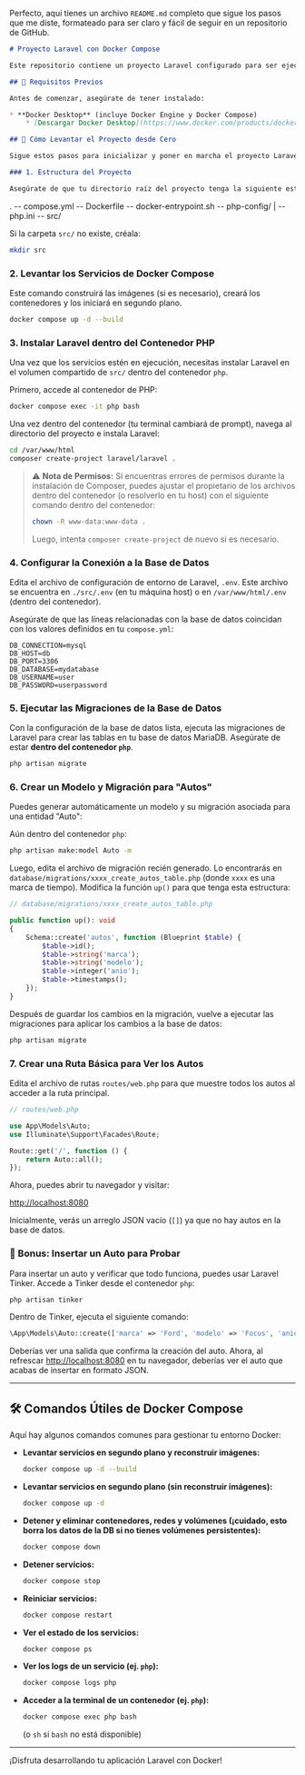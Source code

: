 Perfecto, aquí tienes un archivo `README.md` completo que sigue los pasos que me diste, formateado para ser claro y fácil de seguir en un repositorio de GitHub.

```markdown
# Proyecto Laravel con Docker Compose

Este repositorio contiene un proyecto Laravel configurado para ser ejecutado y desarrollado utilizando Docker Compose. La estructura permite levantar un entorno de desarrollo completo (servidor web Nginx, PHP, base de datos MariaDB) de manera aislada y reproducible.

## 🧰 Requisitos Previos

Antes de comenzar, asegúrate de tener instalado:

* **Docker Desktop** (incluye Docker Engine y Docker Compose)
    * [Descargar Docker Desktop](https://www.docker.com/products/docker-desktop/)

## 🚀 Cómo Levantar el Proyecto desde Cero

Sigue estos pasos para inicializar y poner en marcha el proyecto Laravel dentro de Docker.

### 1. Estructura del Proyecto

Asegúrate de que tu directorio raíz del proyecto tenga la siguiente estructura. La carpeta `src/` estará vacía al principio.


```

.
\-- compose.yml
\-- Dockerfile
\-- docker-entrypoint.sh
\-- php-config/
|   \-- php.ini
\-- src/
 

Si la carpeta `src/` no existe, créala:

```bash
mkdir src
````

### 2\. Levantar los Servicios de Docker Compose

Este comando construirá las imágenes (si es necesario), creará los contenedores y los iniciará en segundo plano.

```bash
docker compose up -d --build
```

### 3\. Instalar Laravel dentro del Contenedor PHP

Una vez que los servicios estén en ejecución, necesitas instalar Laravel en el volumen compartido de `src/` dentro del contenedor `php`.

Primero, accede al contenedor de PHP:

```bash
docker compose exec -it php bash
```

Una vez dentro del contenedor (tu terminal cambiará de prompt), navega al directorio del proyecto e instala Laravel:

```bash
cd /var/www/html
composer create-project laravel/laravel .
```

> ⚠️ **Nota de Permisos:**
> Si encuentras errores de permisos durante la instalación de Composer, puedes ajustar el propietario de los archivos dentro del contenedor (o resolverlo en tu host) con el siguiente comando dentro del contenedor:
>
> ```bash
> chown -R www-data:www-data .
> ```
>
> Luego, intenta `composer create-project` de nuevo si es necesario.

### 4\. Configurar la Conexión a la Base de Datos

Edita el archivo de configuración de entorno de Laravel, `.env`. Este archivo se encuentra en `./src/.env` (en tu máquina host) o en `/var/www/html/.env` (dentro del contenedor).

Asegúrate de que las líneas relacionadas con la base de datos coincidan con los valores definidos en tu `compose.yml`:

```dotenv
DB_CONNECTION=mysql
DB_HOST=db
DB_PORT=3306
DB_DATABASE=mydatabase
DB_USERNAME=user
DB_PASSWORD=userpassword
```

### 5\. Ejecutar las Migraciones de la Base de Datos

Con la configuración de la base de datos lista, ejecuta las migraciones de Laravel para crear las tablas en tu base de datos MariaDB. Asegúrate de estar **dentro del contenedor `php`**.

```bash
php artisan migrate
```

### 6\. Crear un Modelo y Migración para "Autos"

Puedes generar automáticamente un modelo y su migración asociada para una entidad "Auto":

Aún dentro del contenedor `php`:

```bash
php artisan make:model Auto -m
```

Luego, edita el archivo de migración recién generado. Lo encontrarás en `database/migrations/xxxx_create_autos_table.php` (donde `xxxx` es una marca de tiempo). Modifica la función `up()` para que tenga esta estructura:

```php
// database/migrations/xxxx_create_autos_table.php

public function up(): void
{
    Schema::create('autos', function (Blueprint $table) {
        $table->id();
        $table->string('marca');
        $table->string('modelo');
        $table->integer('anio');
        $table->timestamps();
    });
}
```

Después de guardar los cambios en la migración, vuelve a ejecutar las migraciones para aplicar los cambios a la base de datos:

```bash
php artisan migrate
```

### 7\. Crear una Ruta Básica para Ver los Autos

Edita el archivo de rutas `routes/web.php` para que muestre todos los autos al acceder a la ruta principal.

```php
// routes/web.php

use App\Models\Auto;
use Illuminate\Support\Facades\Route;

Route::get('/', function () {
    return Auto::all();
});
```

Ahora, puedes abrir tu navegador y visitar:

[http://localhost:8080](https://www.google.com/search?q=http://localhost:8080)

Inicialmente, verás un arreglo JSON vacío (`[]`) ya que no hay autos en la base de datos.

### 🧪 Bonus: Insertar un Auto para Probar

Para insertar un auto y verificar que todo funciona, puedes usar Laravel Tinker. Accede a Tinker desde el contenedor `php`:

```bash
php artisan tinker
```

Dentro de Tinker, ejecuta el siguiente comando:

```php
\App\Models\Auto::create(['marca' => 'Ford', 'modelo' => 'Focus', 'anio' => 2018]);
```

Deberías ver una salida que confirma la creación del auto. Ahora, al refrescar [http://localhost:8080](https://www.google.com/search?q=http://localhost:8080) en tu navegador, deberías ver el auto que acabas de insertar en formato JSON.

-----

## 🛠️ Comandos Útiles de Docker Compose

Aquí hay algunos comandos comunes para gestionar tu entorno Docker:

  * **Levantar servicios en segundo plano y reconstruir imágenes:**
    ```bash
    docker compose up -d --build
    ```
  * **Levantar servicios en segundo plano (sin reconstruir imágenes):**
    ```bash
    docker compose up -d
    ```
  * **Detener y eliminar contenedores, redes y volúmenes (¡cuidado, esto borra los datos de la DB si no tienes volúmenes persistentes):**
    ```bash
    docker compose down
    ```
  * **Detener servicios:**
    ```bash
    docker compose stop
    ```
  * **Reiniciar servicios:**
    ```bash
    docker compose restart
    ```
  * **Ver el estado de los servicios:**
    ```bash
    docker compose ps
    ```
  * **Ver los logs de un servicio (ej. `php`):**
    ```bash
    docker compose logs php
    ```
  * **Acceder a la terminal de un contenedor (ej. `php`):**
    ```bash
    docker compose exec php bash
    ```
    (o `sh` si `bash` no está disponible)

-----

¡Disfruta desarrollando tu aplicación Laravel con Docker\!

```
```